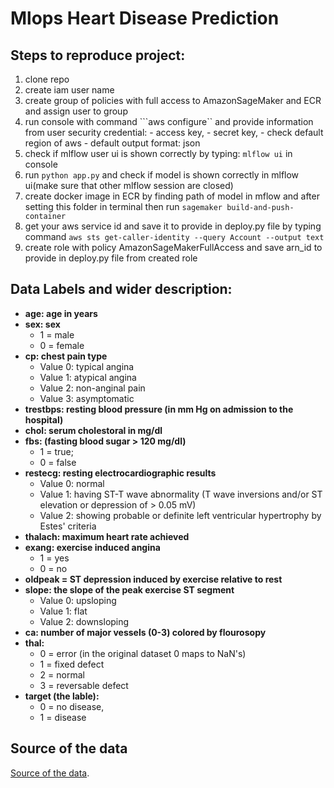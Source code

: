 # Mlops Heart Disease Prediction

## Steps to reproduce project:
 1.  clone repo
 2.  create iam user name
 3.  create group of policies with full access to AmazonSageMaker and ECR and assign user to group
 4.  run console with command ```aws configure`` and provide information from user security credential:
    - access key,
    - secret key,
    - check default region of aws
    - default output format: json
 5.  check if mlflow user ui is shown correctly by typing: ```mlflow ui``` in console
 6.  run ```python app.py``` and check if model is shown correctly in mlflow ui(make sure that other mlflow session are closed)
 7.  create docker image in ECR by finding path of model in mflow and after setting this folder in terminal then run
     ```sagemaker build-and-push-container```
 8.  get your aws service id and save it to provide in deploy.py file by typing command
    ```aws sts get-caller-identity --query Account --output text```
 9. create role with policy AmazonSageMakerFullAccess and save arn_id to provide in deploy.py file from created role



## Data Labels and wider description:

- **age: age in years**
- **sex: sex**
    - 1 = male
    - 0 = female
- **cp: chest pain type**
    - Value 0: typical angina
    - Value 1: atypical angina
    - Value 2: non-anginal pain
    - Value 3: asymptomatic
- **trestbps: resting blood pressure (in mm Hg on admission to the hospital)**
- **chol: serum cholestoral in mg/dl**
- **fbs: (fasting blood sugar > 120 mg/dl)**
    - 1 = true;
    - 0 = false
- **restecg: resting electrocardiographic results**
    - Value 0: normal
    - Value 1: having ST-T wave abnormality (T wave inversions and/or ST elevation or depression of > 0.05 mV)
    - Value 2: showing probable or definite left ventricular hypertrophy by Estes' criteria
- **thalach: maximum heart rate achieved**
- **exang: exercise induced angina**
    - 1 = yes
    - 0 = no
- **oldpeak = ST depression induced by exercise relative to rest**
- **slope: the slope of the peak exercise ST segment**
    - Value 0: upsloping
    - Value 1: flat
    - Value 2: downsloping
- **ca: number of major vessels (0-3) colored by flourosopy**
- **thal:**
    - 0 = error (in the original dataset 0 maps to NaN's)
    - 1 = fixed defect
    - 2 = normal
    - 3 = reversable defect
- **target (the lable):**
    - 0 = no disease,
    - 1 = disease



## Source of the data
[Source of the data](https://www.kaggle.com/code/desalegngeb/heart-disease-predictions/notebook).